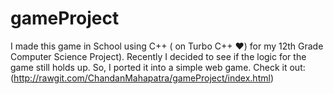 # gameProject
I made this game in School using C++ ( on Turbo C++ ❤️) for my 12th Grade Computer Science Project).
Recently I decided to see if the logic for the game still holds up. So, I ported it into a simple web game. 
Check it out:
(http://rawgit.com/ChandanMahapatra/gameProject/index.html)
